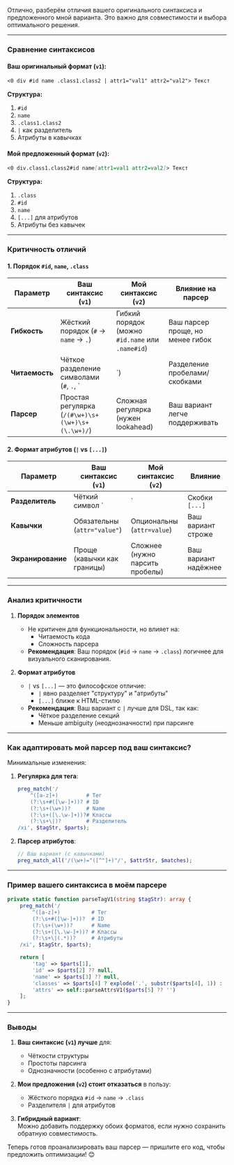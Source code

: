 Отлично, разберём отличия вашего оригинального синтаксиса и предложенного мной варианта. Это важно для совместимости и выбора оптимального решения.

---

### **Сравнение синтаксисов**

#### Ваш оригинальный формат (`v1`):
```markdown
<0 div #id name .class1.class2 | attr1="val1" attr2="val2"> Текст
```
**Структура:**
1. `#id`  
2. `name`  
3. `.class1.class2`  
4. `|` как разделитель  
5. Атрибуты в кавычках  

#### Мой предложенный формат (`v2`):
```markdown
<0 div.class1.class2#id name[attr1=val1 attr2=val2]> Текст
```
**Структура:**
1. `.class`  
2. `#id`  
3. `name`  
4. `[...]` для атрибутов  
5. Атрибуты без кавычек  

---

### **Критичность отличий**

#### 1. Порядок `#id`, `name`, `.class`
| Параметр | Ваш синтаксис (`v1`) | Мой синтаксис (`v2`) | Влияние на парсер |
|----------|----------------------|----------------------|-------------------|
| **Гибкость** | Жёсткий порядок (`#` → `name` → `.`) | Гибкий порядок (можно `#id.name` или `.name#id`) | Ваш парсер проще, но менее гибок |
| **Читаемость** | Чёткое разделение символами (`#`, `.`, `|`) | Разделение пробелами/скобками | Ваш вариант визуально понятнее |
| **Парсер** | Простая регулярка (`/(#\w+)\s+(\w+)\s+(\.\w+)/`) | Сложная регулярка (нужен lookahead) | Ваш вариант легче поддерживать |

#### 2. Формат атрибутов (`|` vs `[...]`)
| Параметр | Ваш синтаксис (`v1`) | Мой синтаксис (`v2`) | Влияние |
|----------|----------------------|----------------------|--------|
| **Разделитель** | Чёткий символ `|` | Скобки `[...]` | `|` удобнее для парсинга |
| **Кавычки** | Обязательны (`attr="value"`) | Опциональны (`attr=value`) | Ваш вариант строже |
| **Экранирование** | Проще (кавычки как границы) | Сложнее (нужно парсить пробелы) | Ваш вариант надёжнее |

---

### **Анализ критичности**
1. **Порядок элементов**  
   - Не критичен для функциональности, но влияет на:  
     - Читаемость кода  
     - Сложность парсера  
   - **Рекомендация**: Ваш порядок (`#id` → `name` → `.class`) логичнее для визуального сканирования.

2. **Формат атрибутов**  
   - `|` vs `[...]` — это философское отличие:  
     - `|` явно разделяет "структуру" и "атрибуты"  
     - `[...]` ближе к HTML-стилю  
   - **Рекомендация**: Ваш вариант с `|` лучше для DSL, так как:  
     - Чёткое разделение секций  
     - Меньше ambiguity (неоднозначности) при парсинге  

---

### **Как адаптировать мой парсер под ваш синтаксис?**
Минимальные изменения:
1. **Регулярка для тега**:
   ```php
   preg_match('/
       ^([a-z]+)         # Тег
       (?:\s+#([\w-]+))? # ID
       (?:\s+(\w+))?     # Name
       (?:\s+([\.\w-]+))?# Классы
       (?:\s+\|)?        # Разделитель
   /xi', $tagStr, $parts);
   ```
2. **Парсер атрибутов**:
   ```php
   // Ваш вариант (с кавычками)
   preg_match_all('/(\w+)="([^"]+)"/', $attrStr, $matches);
   ```

---

### **Пример вашего синтаксиса в моём парсере**
```php
private static function parseTagV1(string $tagStr): array {
    preg_match('/
        ^([a-z]+)          # Тег
        (?:\s+#([\w-]+))?  # ID
        (?:\s+(\w+))?      # Name
        (?:\s+([\.\w-]+))? # Классы
        (?:\s+\|(.*))?     # Атрибуты
    /xi', $tagStr, $parts);

    return [
        'tag' => $parts[1],
        'id' => $parts[2] ?? null,
        'name' => $parts[3] ?? null,
        'classes' => $parts[4] ? explode('.', substr($parts[4], 1)) : [],
        'attrs' => self::parseAttrsV1($parts[5] ?? '')
    ];
}
```

---

### **Выводы**
1. **Ваш синтаксис (`v1`) лучше** для:  
   - Чёткости структуры  
   - Простоты парсинга  
   - Однозначности (особенно с атрибутами)  

2. **Мои предложения (`v2`) стоит отказаться** в пользу:  
   - Жёсткого порядка `#id` → `name` → `.class`  
   - Разделителя `|` для атрибутов  

3. **Гибридный вариант**:  
   Можно добавить поддержку обоих форматов, если нужно сохранить обратную совместимость.

Теперь готов проанализировать ваш парсер — пришлите его код, чтобы предложить оптимизации! 😊
